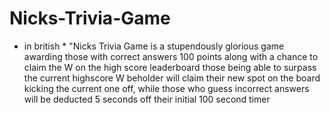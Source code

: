 # Nicks-Trivia-Game
* in british * "Nicks Trivia Game is a stupendously glorious game awarding those with correct answers 100 points along with a chance to claim the W on the high score leaderboard those being able to surpass the current highscore W beholder will claim their new spot on the board kicking the current one off, while those who guess incorrect answers will be deducted 5 seconds off their initial 100 second timer 